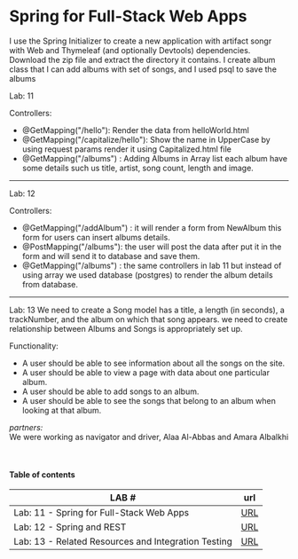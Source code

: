 # Spring for Full-Stack Web Apps
I use the Spring Initializer to create a new application with artifact songr with Web and Thymeleaf (and optionally Devtools) dependencies. Download the zip file and extract the directory it contains. 
I create album class that I can add albums with set of songs, and I used psql to save the albums

Lab: 11

Controllers: <br>
- @GetMapping("/hello"): Render the data from helloWorld.html <br>
- @GetMapping("/capitalize/hello"): Show the name in UpperCase by using request params render it using Capitalized.html file <br>
- @GetMapping("/albums") : Adding Albums in Array list each album have some details such us title, artist, song count, length and image.
<hr>
Lab: 12

Controllers: <br>
- @GetMapping("/addAlbum") : it will render a form from NewAlbum this form for users can insert albums details.
- @PostMapping("/albums"): the user will post the data after put it in the form and will send it to database and save them.
- @GetMapping("/albums") : the same controllers in lab 11 but instead of using array we used database (postgres) to render the album details from database.
<hr>

Lab: 13
We need to create a Song model has a title, a length (in seconds), a trackNumber, and the album on which that song appears.
we need to create relationship between Albums and Songs is appropriately set up.

Functionality:

- A user should be able to see information about all the songs on the site.
- A user should be able to view a page with data about one particular album.
- A user should be able to add songs to an album.
- A user should be able to see the songs that belong to an album when looking at that album.


*partners:* <br>
We were working as navigator and driver, Alaa Al-Abbas and Amara Albalkhi

<br>

#### Table of contents
| LAB #  |  url |   
|---     |  --- |
| Lab: 11 - Spring for Full-Stack Web Apps | [URL](https://github.com/alaa281997/songr/tree/lab11)   |  
| Lab: 12 - Spring and REST |[URL](https://github.com/alaa281997/songr/tree/lab12)    |  
| Lab: 13 - Related Resources and Integration Testing | [URL](https://github.com/alaa281997/songr/tree/lab13)  | 